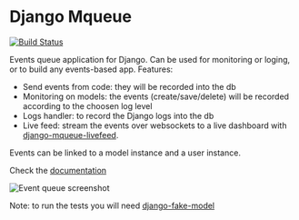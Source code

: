 # Django Mqueue

[![Build Status](https://travis-ci.org/synw/django-mqueue.svg?branch=master)](https://travis-ci.org/synw/django-mqueue)

Events queue application for Django. Can be used for monitoring or loging, or to build any events-based app.
Features:

- Send events from code: they will be recorded into the db
- Monitoring on models: the events (create/save/delete) will be recorded according to the choosen log level
- Logs handler: to record the Django logs into the db
- Live feed: stream the events over websockets to a live dashboard 
with [django-mqueue-livefeed](https://github.com/synw/django-mqueue-livefeed).

Events can be linked to a model instance and a user instance.

Check the [documentation](http://django-mqueue.readthedocs.org/en/latest/)

![Event queue screenshot](https://raw.github.com/synw/django-mqueue/master/docs/img/events_list.png)

Note: to run the tests you will need [django-fake-model](https://github.com/erm0l0v/django-fake-model)
 